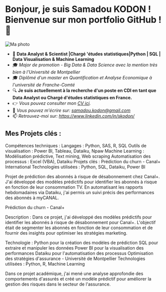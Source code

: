 # Bonjour, je suis Samadou KODON ! Bienvenue sur mon portfolio GitHub ! 👋
![Ma photo](https://avatars.githubusercontent.com/u/121679170?v=4)
- 🔭 **Data Analyst & Scientist |Chargé 'études statistiques|Python | SQL | Data Visualisation & Machine Learning**
- 🎓 *Major de promotion - Big Data & Data Science avec la mention très bien à l'Université de Montpellier*
- 🎓 *Diplômé d'un master en Quantification et Analyse Economique à l'université de Franche-Comté*
- 🔍 **Je suis actuellement à la recherche d'un poste en CDI en tant que Data Analyst ou Chargé d'études statistiques en France.**
- 👉 *Vous pouvez consulter mon [CV ici](https://github.com/Samadkod/Mon-portfolio_data/blob/main/CV_2024-10-16_Samadou_KODON.pdf).*
- 📧 *Vous pouvez m'écrire sur: samadou.kodon@gmail.com*
- 📫 *Retrouvez-moi sur: https://www.linkedin.com/in/skodon/*
          


## Mes Projets clés :
Compétences techniques :
Langages : Python, SAS, R, SQL
Outils de visualisation : Power BI, Tableau, Dataiku, Npaw
Machine Learning : Modélisation prédictive, Text mining, Web scraping
Automatisation des processus : Excel (VBA), Dataiku
Projets clés :
Prédiction du churn - Canal+ International
Technologies utilisées : Python, SQL, Dataiku, Power BI

Projet de prédiction des abonnés à risque de désabonnement chez Canal+. J'ai développé des modèles prédictifs pour identifier les abonnés à risque en fonction de leur consommation TV. En automatisant les rapports hebdomadaires via Dataiku, j'ai permis un suivi précis des performances des abonnés à myCANAL.

Prédiction du churn - Canal+

Description :
Dans ce projet, j'ai développé des modèles prédictifs pour identifier les abonnés à risque de désabonnement pour Canal+. L'objectif était de segmenter les abonnés en fonction de leur consommation et de fournir des insights pour optimiser les stratégies marketing.

Technologie :
Python pour la création des modèles de prédiction
SQL pour extraire et manipuler les données
Power BI pour la visualisation des performances
Dataiku pour l'automatisation des processus
Optimisation des stratégies d'assurance - Université de Montpellier
Technologies utilisées : Python, R, Machine Learning

Dans ce projet académique, j'ai mené une analyse approfondie des comportements d'assurés et créé un modèle prédictif pour améliorer la gestion des risques dans le secteur de l'assurance.
